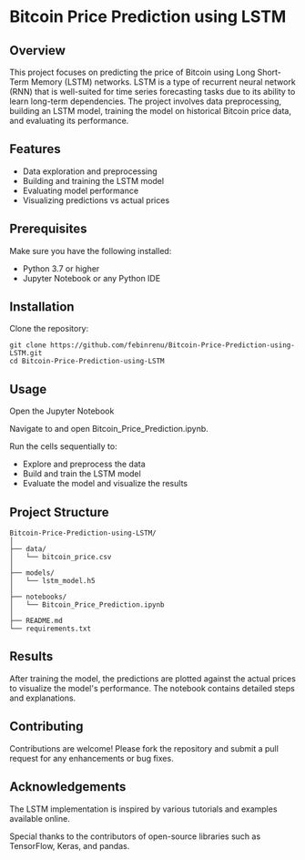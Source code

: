 # Bitcoin Price Prediction using LSTM

## Overview

This project focuses on predicting the price of Bitcoin using Long Short-Term Memory (LSTM) networks. LSTM is a type of recurrent neural network (RNN) that is well-suited for time series forecasting tasks due to its ability to learn long-term dependencies. The project involves data preprocessing, building an LSTM model, training the model on historical Bitcoin price data, and evaluating its performance.

## Features

- Data exploration and preprocessing
- Building and training the LSTM model
- Evaluating model performance
- Visualizing predictions vs actual prices

## Prerequisites

Make sure you have the following installed:

- Python 3.7 or higher
- Jupyter Notebook or any Python IDE

## Installation

Clone the repository:

```
git clone https://github.com/febinrenu/Bitcoin-Price-Prediction-using-LSTM.git
cd Bitcoin-Price-Prediction-using-LSTM
```
## Usage

Open the Jupyter Notebook

Navigate to and open Bitcoin_Price_Prediction.ipynb.

Run the cells sequentially to:

- Explore and preprocess the data
- Build and train the LSTM model
- Evaluate the model and visualize the results

## Project Structure

```
Bitcoin-Price-Prediction-using-LSTM/
│
├── data/
│   └── bitcoin_price.csv
│
├── models/
│   └── lstm_model.h5
│
├── notebooks/
│   └── Bitcoin_Price_Prediction.ipynb
│
├── README.md
└── requirements.txt
```

## Results

After training the model, the predictions are plotted against the actual prices to visualize the model's performance. The notebook contains detailed steps and explanations.

## Contributing

Contributions are welcome! Please fork the repository and submit a pull request for any enhancements or bug fixes.

## Acknowledgements

The LSTM implementation is inspired by various tutorials and examples available online.

Special thanks to the contributors of open-source libraries such as TensorFlow, Keras, and pandas.


